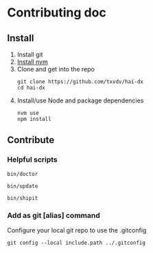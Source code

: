 # Contributing doc

## Install

1. Install git
2. [Install nvm](https://github.com/nvm-sh/nvm?tab=readme-ov-file#installing-and-updating)
3. Clone and get into the repo 
   ```
   git clone https://github.com/txvdv/hai-dx
   cd hai-dx
   ```
4. Install/use Node and package dependencies
   ```
   nvm use
   npm install
   ```
   
## Contribute

### Helpful scripts
```shell
bin/doctor
```
```shell
bin/update
```
```shell
bin/shipit
```

### Add as git [alias] command
Configure your local git repo to use the .gitconfig
```shell
git config --local include.path ../.gitconfig
```